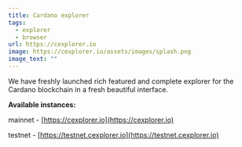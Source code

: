 ```yaml
---
title: Cardano explorer
tags:
  - explorer
  - browser
url: https://cexplorer.io
image: https://cexplorer.io/assets/images/splash.png
image_text: ""
---
```


We have freshly launched rich featured and complete explorer for the Cardano blockchain in a fresh beautiful interface.

**Available instances:**

mainnet - [https://cexplorer.io](https://cexplorer.io)

testnet - [https://testnet.cexplorer.io](https://testnet.cexplorer.io)
